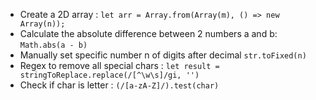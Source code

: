 - Create a 2D array :  ```let arr = Array.from(Array(m), () => new Array(n));```
- Calculate the absolute difference between 2 numbers a and b: ```Math.abs(a - b)```
- Manually set specific number n of digits after decimal ```str.toFixed(n)```
- Regex to remove all special chars : ```let result = stringToReplace.replace(/[^\w\s]/gi, '')```
- Check if char is letter : ```(/[a-zA-Z]/).test(char)``` 
